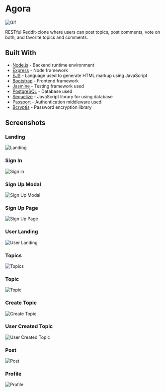 # Agora

![Gif](https://i.imgur.com/4YI2sps.gif)

RESTful Reddit-clone where users can post topics, post comments, vote on both, and favorite topics and comments.


## Built With

* [Node.js](https://github.com/nodejs/node) - Backend runtime environment
* [Express](https://github.com/expressjs/express) - Node framework
* [EJS](https://github.com/mde/ejs) - Language used to generate HTML markup using JavaScript
* [Bootstrap](https://github.com/twbs/bootstrap) - Frontend framework
* [Jasmine](https://github.com/jasmine/jasmine) - Testing framework used
* [PostgreSQL](https://github.com/postgres/postgres) - Database used
* [Sequelize](https://github.com/sequelize/sequelize) - JavaScript library for using database
* [Passport](https://github.com/jaredhanson/passport) - Authentication middleware used
* [Bcryptjs](https://github.com/dcodeIO/bcrypt.js) - Password encryption library

## Screenshots

### Landing
![Landing](https://i.imgur.com/Jpf5ZdG.png)

### Sign In
![Sign in](https://i.imgur.com/p9laNxP.png)

### Sign Up Modal
![Sign Up Modal](https://i.imgur.com/Cu3kfKD.png)

### Sign Up Page
![Sign Up Page](https://i.imgur.com/nnHTHDh.png)

### User Landing
![User Landing](https://i.imgur.com/Jnog3TE.png)

### Topics
![Topics](https://i.imgur.com/ZfbnHyD.png)

### Topic
![Topic](https://i.imgur.com/FB8GXN9.png)

### Create Topic
![Create Topic](https://i.imgur.com/na19fDb.png)

### User Created Topic
![User Created Topic](https://i.imgur.com/Sh4QjfT.png)

### Post
![Post](https://i.imgur.com/yqu9Pj9.png)

### Profile
![Profile](https://i.imgur.com/HhkiyqY.png)
